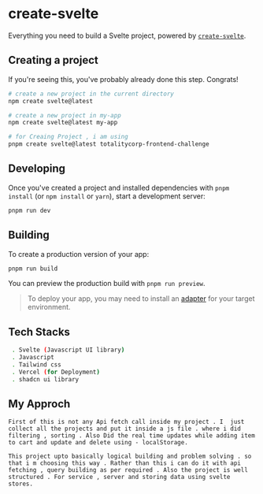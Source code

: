 # create-svelte

Everything you need to build a Svelte project, powered by [`create-svelte`](https://github.com/sveltejs/kit/tree/master/packages/create-svelte).



## Creating a project

If you're seeing this, you've probably already done this step. Congrats!

```bash
# create a new project in the current directory
npm create svelte@latest

# create a new project in my-app
npm create svelte@latest my-app

# for Creaing Project , i am using 
pnpm create svelte@latest totalitycorp-frontend-challenge
```

## Developing

Once you've created a project and installed dependencies with `pnpm install` (or `npm install` or `yarn`), start a development server:

```bash
pnpm run dev
```

## Building

To create a production version of your app:

```bash
pnpm run build
```

You can preview the production build with `pnpm run preview`.

> To deploy your app, you may need to install an [adapter](https://kit.svelte.dev/docs/adapters) for your target environment.
 
 
## Tech Stacks
 ```bash
  . Svelte (Javascript UI library)
  . Javascript
  . Tailwind css
  . Vercel (for Deployment)
  . shadcn ui library
 ``` 
## My Approch

    First of this is not any Api fetch call inside my project . I  just collect all the projects and put it inside a js file . where i did filtering , sorting . Also Did the real time updates while adding item to cart and update and delete using - localStorage.

    This project upto basically logical building and problem solving . so that i m choosing this way . Rather than this i can do it with api fetching , query building as per required . Also the project is well structured . For service , server and storing data using svelte stores.
